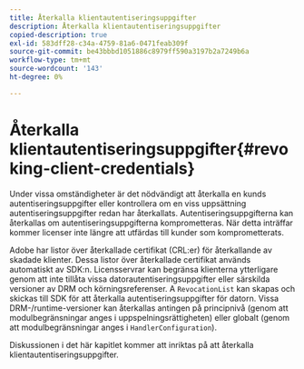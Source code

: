 ```yaml
---
title: Återkalla klientautentiseringsuppgifter
description: Återkalla klientautentiseringsuppgifter
copied-description: true
exl-id: 583dff28-c34a-4759-81a6-0471feab309f
source-git-commit: be43bbbd1051886c8979ff590a3197b2a7249b6a
workflow-type: tm+mt
source-wordcount: '143'
ht-degree: 0%

---
```


# Återkalla klientautentiseringsuppgifter{#revoking-client-credentials}

Under vissa omständigheter är det nödvändigt att återkalla en kunds autentiseringsuppgifter eller kontrollera om en viss uppsättning autentiseringsuppgifter redan har återkallats. Autentiseringsuppgifterna kan återkallas om autentiseringsuppgifterna komprometteras. När detta inträffar kommer licenser inte längre att utfärdas till kunder som komprometterats.

Adobe har listor över återkallade certifikat (CRL:er) för återkallande av skadade klienter. Dessa listor över återkallade certifikat används automatiskt av SDK:n. Licensservrar kan begränsa klienterna ytterligare genom att inte tillåta vissa datorautentiseringsuppgifter eller särskilda versioner av DRM och körningsreferenser. A `RevocationList` kan skapas och skickas till SDK för att återkalla autentiseringsuppgifter för datorn. Vissa DRM-/runtime-versioner kan återkallas antingen på principnivå (genom att modulbegränsningar anges i uppspelningsrättigheten) eller globalt (genom att modulbegränsningar anges i `HandlerConfiguration`).

Diskussionen i det här kapitlet kommer att inriktas på att återkalla klientautentiseringsuppgifter.
